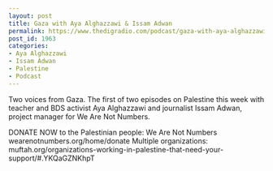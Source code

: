 ```yaml
---
layout: post
title: Gaza with Aya Alghazzawi & Issam Adwan
permalink: https://www.thedigradio.com/podcast/gaza-with-aya-alghazzawi-issam-adwan/index.html
post_id: 1963
categories: 
- Aya Alghazzawi
- Issam Adwan
- Palestine
- Podcast
---
```


Two voices from Gaza. The first of two episodes on Palestine this week with teacher and BDS activist Aya Alghazzawi and journalist Issam Adwan, project manager for We Are Not Numbers.

DONATE NOW to the Palestinian people:
We Are Not Numbers wearenotnumbers.org/home/donate
Multiple organizations: muftah.org/organizations-working-in-palestine-that-need-your-support/#.YKQaGZNKhpT